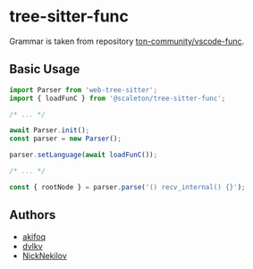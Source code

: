 # tree-sitter-func

Grammar is taken from repository [ton-community/vscode-func](https://github.com/ton-community/vscode-func).

## Basic Usage

```typescript
import Parser from 'web-tree-sitter';
import { loadFunC } from '@scaleton/tree-sitter-func';

/* ... */

await Parser.init();
const parser = new Parser();

parser.setLanguage(await loadFunC());

/* ... */

const { rootNode } = parser.parse('() recv_internal() {}');
```

## Authors

* [akifoq](https://github.com/akifoq)
* [dvlkv](https://github.com/dvlkv)
* [NickNekilov](https://github.com/NickNekilov)

